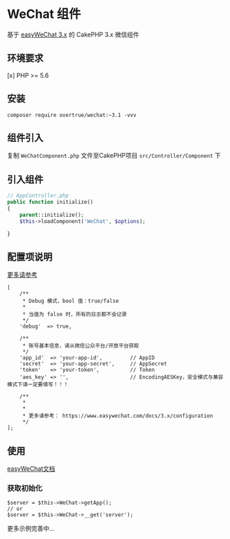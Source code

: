 # WeChat 组件
基于 [easyWeChat 3.x](https://github.com/overtrue/wechat) 的 CakePHP 3.x 微信组件

## 环境要求
[x] PHP >= 5.6

## 安装

````
composer require overtrue/wechat:~3.1 -vvv
````

## 组件引入

复制 `WeChatComponent.php` 文件至CakePHP项目 `src/Controller/Component` 下

## 引入组件

```` php
// AppController.php
public function initialize()
{
    parent::initialize();
    $this->loadComponent('WeChat', $options);

}

````

## 配置项说明

[更多请参考](https://www.easywechat.com/docs/3.x/configuration)

````
[
    /**
     * Debug 模式，bool 值：true/false
     *
     * 当值为 false 时，所有的日志都不会记录
     */
    'debug'  => true,

    /**
     * 账号基本信息，请从微信公众平台/开放平台获取
     */
    'app_id'  => 'your-app-id',         // AppID
    'secret'  => 'your-app-secret',     // AppSecret
    'token'   => 'your-token',          // Token
    'aes_key' => '',                    // EncodingAESKey，安全模式与兼容模式下请一定要填写！！！
	
	/**
     * 
     *
     * 更多请参考： https://www.easywechat.com/docs/3.x/configuration
     */    
];
````

## 使用

[easyWeChat文档](https://www.easywechat.com/docs/3.x/overview)

### 获取初始化
````
$server = $this->WeChat->getApp();
// or 
$server = $this->WeChat->__get('server');
````

更多示例完善中...